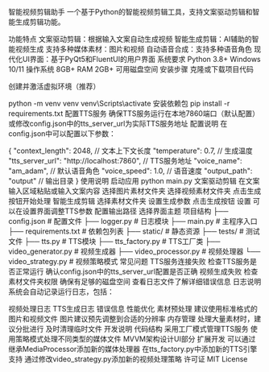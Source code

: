 智能视频剪辑助手
一个基于Python的智能视频剪辑工具，支持文案驱动剪辑和智能生成剪辑功能。

功能特点
文案驱动剪辑：根据输入文案自动生成视频
智能生成剪辑：AI辅助的智能视频生成
支持多种媒体素材：图片和视频
自动语音合成：支持多种语音角色
现代化UI界面：基于PyQt5和FluentUI的用户界面
系统要求
Python 3.8+
Windows 10/11 操作系统
8GB+ RAM
2GB+ 可用磁盘空间
安装步骤
克隆或下载项目代码

创建并激活虚拟环境（推荐）

python -m venv venv
venv\Scripts\activate
安装依赖包
pip install -r requirements.txt
配置TTS服务
确保TTS服务运行在本地7860端口（默认配置）
或修改config.json中的tts_server_url为实际TTS服务地址
配置说明
在config.json中可以配置以下参数：

{
    "context_length": 2048,      // 文本上下文长度
    "temperature": 0.7,         // 生成温度
    "tts_server_url": "http://localhost:7860",  // TTS服务地址
    "voice_name": "am_adam",  // 默认语音角色
    "voice_speed": 1.0,        // 语音速度
    "output_path": "output"   // 输出目录
}
使用说明
启动应用
python main.py
文案驱动剪辑
在文案输入区域粘贴或输入文案内容
选择图片素材文件夹
选择视频素材文件夹
点击生成按钮开始处理
智能生成剪辑
选择素材文件夹
设置生成参数
点击生成按钮
设置
可以在设置界面调整TTS参数
配置输出路径
选择界面主题
项目结构
├── config.json          # 配置文件
├── logger.py           # 日志模块
├── main.py            # 主程序入口
├── requirements.txt    # 依赖包列表
├── static/            # 静态资源
├── tests/             # 测试文件
├── tts.py             # TTS模块
├── tts_factory.py     # TTS工厂类
├── video_generator.py # 视频生成器
├── video_processor.py # 视频处理器
└── video_strategy.py  # 视频策略模式
常见问题
TTS服务连接失败
检查TTS服务是否正常运行
确认config.json中的tts_server_url配置是否正确
视频生成失败
检查素材文件夹权限
确保有足够的磁盘空间
查看日志文件了解详细错误信息
日志说明
系统会自动记录运行日志，包括：

视频处理日志
TTS生成日志
错误信息
性能优化
素材预处理
建议使用标准格式的图片和视频文件
图片建议预先调整到合适的分辨率
内存管理
处理大量素材时，建议分批进行
及时清理临时文件
开发说明
代码结构
采用工厂模式管理TTS服务
使用策略模式处理不同类型的媒体文件
MVVM架构设计UI部分
扩展开发
可以通过继承MediaProcessor添加新的媒体处理器
在tts_factory.py中添加新的TTS引擎支持
通过修改video_strategy.py添加新的视频处理策略
许可证
MIT License
